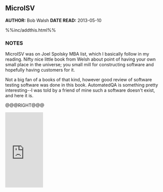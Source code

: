 MicroISV
----------------

**AUTHOR:** Bob Walsh
**DATE READ:** 2013-05-10

%%inc/addthis.html%%

### NOTES ###

MicroISV was on Joel Spolsky MBA list, which I basically follow in my
reading.
Nifty nice little book from Welsh about point of having your own small place
in the universe; you small mill for constructing software and hopefully
having customers for it.

Not a big fan of a books of that kind, however good review of software
testing software was done in this book. AutomatedQA is something pretty
interesting--I was told by a friend of mine such a software doesn't exist,
and here it is.


@@@RIGHT@@@

<iframe src="http://rcm.amazon.com/e/cm?lt1=_blank&bc1=FFFFFF&IS2=1&npa=1&bg1=FFFFFF&fc1=000000&lc1=FF0000&t=wojcadamkoszh-20&o=1&p=8&l=as4&m=amazon&f=ifr&ref=ss_til&asins=1590596013" style="width:120px;height:240px;" scrolling="no" marginwidth="0" marginheight="0" frameborder="0"></iframe>


